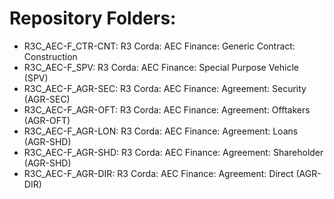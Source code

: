 # Repository Folders:
* R3C_AEC-F_CTR-CNT: R3 Corda: AEC Finance: Generic Contract: Construction
* R3C_AEC-F_SPV: R3 Corda: AEC Finance: Special Purpose Vehicle (SPV)
* R3C_AEC-F_AGR-SEC: R3 Corda: AEC Finance: Agreement: Security (AGR-SEC)
* R3C_AEC-F_AGR-OFT: R3 Corda: AEC Finance: Agreement: Offtakers (AGR-OFT)
* R3C_AEC-F_AGR-LON: R3 Corda: AEC Finance: Agreement: Loans (AGR-SHD)
* R3C_AEC-F_AGR-SHD: R3 Corda: AEC Finance: Agreement: Shareholder (AGR-SHD)
* R3C_AEC-F_AGR-DIR: R3 Corda: AEC Finance: Agreement: Direct (AGR-DIR) 

